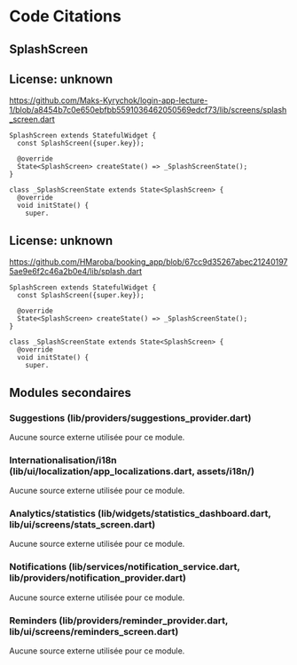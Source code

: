 # Code Citations

## SplashScreen

## License: unknown
https://github.com/Maks-Kyrychok/login-app-lecture-1/blob/a8454b7c0e650ebfbb5591036462050569edcf73/lib/screens/splash_screen.dart

```
SplashScreen extends StatefulWidget {
  const SplashScreen({super.key});

  @override
  State<SplashScreen> createState() => _SplashScreenState();
}

class _SplashScreenState extends State<SplashScreen> {
  @override
  void initState() {
    super.
```

## License: unknown
https://github.com/HMaroba/booking_app/blob/67cc9d35267abec212401975ae9e6f2c46a2b0e4/lib/splash.dart

```
SplashScreen extends StatefulWidget {
  const SplashScreen({super.key});

  @override
  State<SplashScreen> createState() => _SplashScreenState();
}

class _SplashScreenState extends State<SplashScreen> {
  @override
  void initState() {
    super.
```

## Modules secondaires

### Suggestions (lib/providers/suggestions_provider.dart)
Aucune source externe utilisée pour ce module.

### Internationalisation/i18n (lib/ui/localization/app_localizations.dart, assets/i18n/)
Aucune source externe utilisée pour ce module.

### Analytics/statistics (lib/widgets/statistics_dashboard.dart, lib/ui/screens/stats_screen.dart)
Aucune source externe utilisée pour ce module.

### Notifications (lib/services/notification_service.dart, lib/providers/notification_provider.dart)
Aucune source externe utilisée pour ce module.

### Reminders (lib/providers/reminder_provider.dart, lib/ui/screens/reminders_screen.dart)
Aucune source externe utilisée pour ce module.

